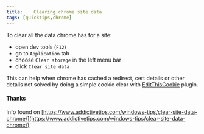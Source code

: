 ```yaml
---
title:    Clearing chrome site data
tags: [quicktips,chrome]
---
```

To clear all the data chrome has for a site:

* open dev tools (`F12`)
* go to `Application` tab
* choose `Clear storage` in the left menu bar
* click `Clear site data`
<!--more-->

This can help when chrome has cached a redirect, cert details or other details not solved by doing a simple cookie clear with [EditThisCookie](https://www.editthiscookie.com/) plugin.

#### Thanks

Info found on [https://www.addictivetips.com/windows-tips/clear-site-data-chrome/](https://www.addictivetips.com/windows-tips/clear-site-data-chrome/)
